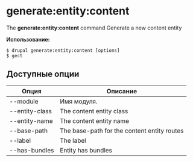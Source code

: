 # generate:entity:content
The **generate:entity:content** command Generate a new content entity

**Использование:**
```
$ drupal generate:entity:content [options] 
$ gect  
```

## Доступные опции
Опция | Описание
-------|-------------
--module | Имя модуля.
--entity-class | The content entity class
--entity-name | The content entity name
--base-path | The base-path for the content entity routes
--label | The label
--has-bundles | Entity has bundles
